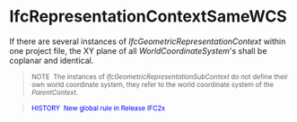 # IfcRepresentationContextSameWCS

If there are several instances of _IfcGeometricRepresentationContext_ within one project file, the XY plane of all _WorldCoordinateSystem_'s shall be coplanar and identical.
<!-- end of short definition -->


> <small>NOTE  The instances of
<i>IfcGeometricRepresentationSubContext</i> do not define their
own world coordinate system, they refer to the world coordinate
system of the <i>ParentContext</i>.</small>

> <small><font color="#0000FF">HISTORY  New global rule
in Release IFC2x</font></small>
